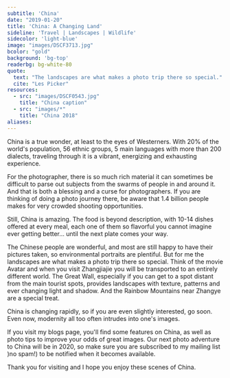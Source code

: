 ```yaml
---
subtitle: 'China'
date: "2019-01-20"
title: 'China: A Changing Land'
sideline: 'Travel | Landscapes | Wildlife'
sidecolor: 'light-blue'
image: "images/DSCF3713.jpg"
bcolor: "gold"
background: 'bg-top'
readerbg: bg-white-80
quote:
  text: "The landscapes are what makes a photo trip there so special."
  cite: "Les Picker"
resources:
  - src: "images/DSCF0543.jpg"
    title: "China caption"
  - src: "images/*"
    title: "China 2018"
aliases:
---
```

China is a true wonder, at least to the eyes of Westerners. With 20% of the world's population, 56 ethnic groups, 5 main languages with more than 200 dialects, traveling through it is a vibrant, energizing and exhausting experience. 

For the photographer, there is so much rich material it can sometimes be difficult to parse out subjects from the swarms of people in and around it. And that is both a blessing and a curse for photographers. If you are thinking of doing a photo journey there, be aware that 1.4 billion people makes for very crowded shooting opportunities. 

Still, China is amazing. The food is beyond description, with 10-14 dishes offered at every meal, each one of them so flavorful you cannot imagine ever getting better… until the next plate comes your way. 

The Chinese people are wonderful, and most are still happy to have their pictures taken, so environmental portraits are plentiful. But for me the landscapes are what makes a photo trip there so special. Think of the movie Avatar and when you visit Zhangjiajie you will be transported to an entirely different world. The Great Wall, especially if you can get to a spot distant from the main tourist spots, provides landscapes with texture, patterns and ever changing light and shadow. And the Rainbow Mountains near Zhangye are a special treat. 

China is changing rapidly, so if you are even slightly interested, go soon. Even now, modernity all too often intrudes into one's images. 

If you visit my blogs page, you'll find some features on China, as well as photo tips to improve your odds of great images. Our next photo adventure to China will be in 2020, so make sure you are subscribed to my mailing list )no spam!) to be notified when it becomes available. 

Thank you for visiting and I hope you enjoy these scenes of China. 